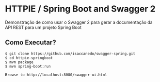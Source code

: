 <h1>HTTPIE / Spring Boot and Swagger 2</h1>

Demonstração de como usar o Swagger 2 para gerar a documentação da API REST para um projeto Spring Boot

## Como Executar? 

```
$ git clone https://github.com/isaccanedo/swagger-spring.git
$ cd httpie-springboot
$ mvn package
$ mvn spring-boot:run

Browse to http://localhost:8080/swagger-ui.html
```
